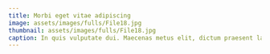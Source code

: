 ```yaml
---
title: Morbi eget vitae adipiscing
image: assets/images/fulls/File18.jpg
thumbnail: assets/images/fulls/File18.jpg
caption: In quis vulputate dui. Maecenas metus elit, dictum praesent lacinia lacus.
---
```

